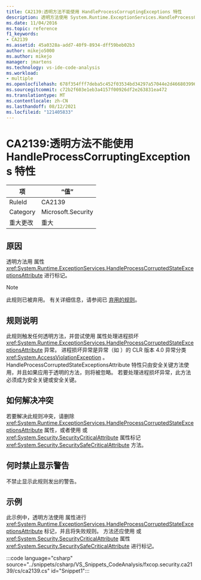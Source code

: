 ```yaml
---
title: CA2139:透明方法不能使用 HandleProcessCorruptingExceptions 特性
description: 透明方法使用 System.Runtime.ExceptionServices.HandleProcessCorruptedStateExceptionsAttribute 属性进行标记。
ms.date: 11/04/2016
ms.topic: reference
f1_keywords:
- CA2139
ms.assetid: 45a0328a-add7-40f9-8934-dff59beb02b3
author: mikejo5000
ms.author: mikejo
manager: jmartens
ms.technology: vs-ide-code-analysis
ms.workload:
- multiple
ms.openlocfilehash: 678f354fff7deba5c452f03534bd34297a57044e2d4668039966f2099a052a17
ms.sourcegitcommit: c72b2f603e1eb3a4157f00926df2e263831ea472
ms.translationtype: MT
ms.contentlocale: zh-CN
ms.lasthandoff: 08/12/2021
ms.locfileid: "121405833"
---
```

# <a name="ca2139-transparent-methods-may-not-use-the-handleprocesscorruptingexceptions-attribute"></a>CA2139:透明方法不能使用 HandleProcessCorruptingExceptions 特性

|项|“值”|
|-|-|
|RuleId|CA2139|
|Category|Microsoft.Security|
|重大更改|重大|

## <a name="cause"></a>原因
透明方法用 属性 <xref:System.Runtime.ExceptionServices.HandleProcessCorruptedStateExceptionsAttribute> 进行标记。

> [!NOTE]
> 此规则已被弃用。 有关详细信息，请参阅已 [弃用的规则](fxcop-unported-deprecated-rules.md)。

## <a name="rule-description"></a>规则说明
此规则触发任何透明方法，并尝试使用 属性处理进程损坏 <xref:System.Runtime.ExceptionServices.HandleProcessCorruptedStateExceptionsAttribute> 异常。 进程损坏异常是异常（如 ）的 CLR 版本 4.0 异常分类 <xref:System.AccessViolationException> 。 HandleProcessCorruptedStateExceptionsAttribute 特性只由安全关键方法使用，并且如果应用于透明的方法，则将被忽略。 若要处理进程损坏异常，此方法必须成为安全关键或安全关键。

## <a name="how-to-fix-violations"></a>如何解决冲突
若要解决此规则冲突，请删除 <xref:System.Runtime.ExceptionServices.HandleProcessCorruptedStateExceptionsAttribute> 属性，或者使用 或 <xref:System.Security.SecurityCriticalAttribute> 属性标记 <xref:System.Security.SecuritySafeCriticalAttribute> 方法。

## <a name="when-to-suppress-warnings"></a>何时禁止显示警告
不禁止显示此规则发出的警告。

## <a name="example"></a>示例
此示例中，透明方法使用 属性进行 <xref:System.Runtime.ExceptionServices.HandleProcessCorruptedStateExceptionsAttribute> 标记，并且将失败规则。 方法还应使用 或 <xref:System.Security.SecurityCriticalAttribute> 属性 <xref:System.Security.SecuritySafeCriticalAttribute> 进行标记。

:::code language="csharp" source="../snippets/csharp/VS_Snippets_CodeAnalysis/fxcop.security.ca2139/cs/ca2139.cs" id="Snippet1":::
